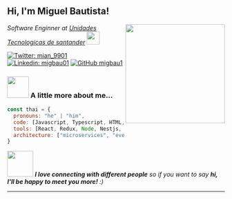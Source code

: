<h2> Hi, I'm Miguel Bautista! </h2>
<img align='right' src="https://media.giphy.com/media/ieyl9zmCjO4b4t6qoY/giphy.gif" width="230">

<p>
<em>
Software Enginner at 
<a href="https://www.uts.edu.co">Unidades Tecnologicas de santander</a>
<img src="https://media.giphy.com/media/fYSnHlufseco8Fh93Z/giphy.gif" width="30">
</em></p>

[![Twitter: mian_9901](https://img.shields.io/twitter/follow/ThaiiBraga?style=social)](https://twitter.com/mian_9901)
[![Linkedin: migbau01](https://img.shields.io/badge/-migbau01-blue?style=flat-square&logo=Linkedin&logoColor=white&link=https://www.linkedin.com/in/migbau01/)](https://www.linkedin.com/in/migbau01/)
[![GitHub migbau1](https://img.shields.io/github/followers/migbau1?label=follow&style=social)](https://github.com/migbau1)


### <img src="https://media.giphy.com/media/VgCDAzcKvsR6OM0uWg/giphy.gif" width="50"> A little more about me...  

```javascript
const thai = {
  pronouns: "he" | "him",
  code: [Javascript, Typescript, HTML, CSS, Python, Java],
  tools: [React, Redux, Node, Nestjs, Next.js, Webpack, vite, Sass, Jest, Docker],
  architecture: ["microservices", "event-driven", "design system pattern"],
}
```

<img src="https://media.giphy.com/media/LnQjpWaON8nhr21vNW/giphy.gif" width="60"> <em><b>I love connecting with different people</b> so if you want to say <b>hi, I'll be happy to meet you more!</b> :)</em>

---
